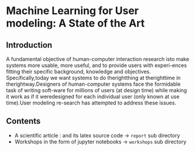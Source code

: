 # Machine Learning for User modeling: A State of the Art

## Introduction
A fundamental objective of human-computer interaction research isto make systems more usable,  more useful,  and to provide users with experi-ences fitting their specific background, knowledge and objectives.  Specifically,today we want systems to do therightthing at therighttime in therightway.Designers of human-computer systems face the formidable task of writing soft-ware for millions of users (at design time) while making it work as if it weredesigned for each individual user (only known at use time).User modeling re-search has attempted to address these issues.  

## Contents
- A scientific article : and its latex source code -> `report` sub directory
- Workshops in the form of jupyter notebooks -> `workshops` sub directory
